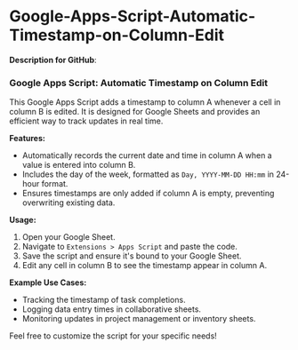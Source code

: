 # Google-Apps-Script-Automatic-Timestamp-on-Column-Edit
**Description for GitHub**: 

### Google Apps Script: Automatic Timestamp on Column Edit

This Google Apps Script adds a timestamp to column A whenever a cell in column B is edited. It is designed for Google Sheets and provides an efficient way to track updates in real time. 

**Features:**
- Automatically records the current date and time in column A when a value is entered into column B.
- Includes the day of the week, formatted as `Day, YYYY-MM-DD HH:mm` in 24-hour format.
- Ensures timestamps are only added if column A is empty, preventing overwriting existing data.

**Usage:**
1. Open your Google Sheet.
2. Navigate to `Extensions > Apps Script` and paste the code.
3. Save the script and ensure it's bound to your Google Sheet.
4. Edit any cell in column B to see the timestamp appear in column A.

**Example Use Cases:**
- Tracking the timestamp of task completions.
- Logging data entry times in collaborative sheets.
- Monitoring updates in project management or inventory sheets.

Feel free to customize the script for your specific needs!
